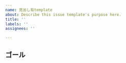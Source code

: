 ```yaml
---
name: 見出し有template
about: Describe this issue template's purpose here.
title: ''
labels: ''
assignees: ''

---
```


## ゴール
